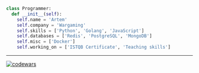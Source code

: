 ```python
class Programmer:
  def __init__(self):
    self.name = 'Artem'
    self.company = 'Wargaming'
    self.skills = ['Python', 'Golang', 'JavaScript']
    self.databases = ['Redis', 'PostgreSQL', 'MongoDB']
    self.misc = ['Docker']
    self.working_on = ['ISTQB Certificate', 'Teaching skills']
```

---

[![codewars](https://www.codewars.com/users/NeverDieOne/badges/large)](https://www.codewars.com/users/NeverDieOne)



